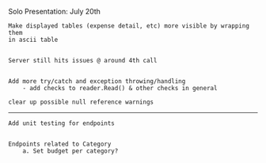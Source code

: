 Solo Presentation: July 20th


    Make displayed tables (expense detail, etc) more visible by wrapping them
    in ascii table

    
    Server still hits issues @ around 4th call


    Add more try/catch and exception throwing/handling
        - add checks to reader.Read() & other checks in general
    
    clear up possible null reference warnings


--------------------------------------------------------------------------------


    Add unit testing for endpoints


    Endpoints related to Category
        a. Set budget per category?
